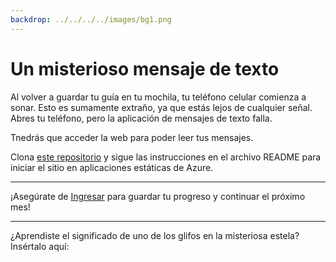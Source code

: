 ```yaml
---
backdrop: ../../../../images/bg1.png
---
```


# Un misterioso mensaje de texto

Al volver a guardar tu guía en tu mochila, tu teléfono celular comienza a sonar. Esto es sumamente extraño, ya que estás lejos de cualquier señal. Abres tu teléfono, pero la aplicación de mensajes de texto falla.

Tnedrás que acceder la web para poder leer tus mensajes.

Clona [este repositorio](https://github.com/MicrosoftDocs/Azure-Maya-Mystery-Challenge-1) y sigue las instrucciones en el archivo README para iniciar el sitio en aplicaciones estáticas de Azure.

<hr class="m-5"/>

¡Asegúrate de [Ingresar](../../login) para guardar tu progreso y continuar el próximo mes!

<hr class="m-5"/>

¿Aprendiste el significado de uno de los glifos en la misteriosa estela? Insértalo aquí:

<Challenge1/>
